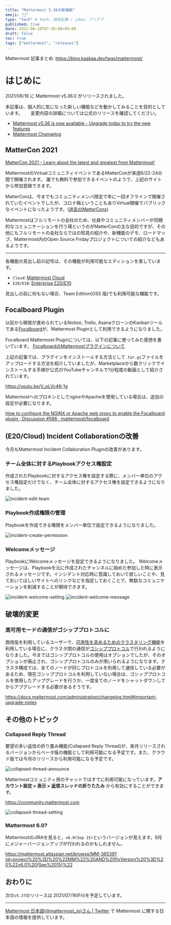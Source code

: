 ```yaml
---
title: "Mattermost 5.36の新機能"
emoji: "🎉"
type: "tech" # tech: 技術記事 / idea: アイデア
published: true
date: 2021-06-18T07:30:00+09:00
draft: false
toc: true
tags: ["mattermost", "releases"]
---
```


Mattermost 記事まとめ: https://blog.kaakaa.dev/tags/mattermost/

# はじめに

2021/06/16 に Mattermost v5.36.0 がリリースされました。 

本記事は、個人的に気になった新しい機能などを動かしてみることを目的としています。　　
変更内容の詳細については公式のリリースを確認してください。

- [Mattermost v5\.36 is now available \- Upgrade today to try the new features](https://mattermost.com/blog/mattermost-release-v5-36/)
- [Mattermost Changelog](https://docs.mattermost.com/administration/changelog.html#release-v5-36-feature-release)

## MatterCon 2021

[MatterCon 2021 \- Learn about the latest and greatest from Mattermost\!](https://mattermost.com/events/mattercon-2021/)

MattermostのVirtualコミュニティイベントであるMatterConが来週6/22-24の間で開催されます。
誰でも無料で参加できるイベントのようで、上記のサイトから参加登録できます。

MatterConは、今までもコミュニティメンバ限定で年に一回オフラインで開催されていたイベントでしたが、コロナ禍ということもありVirtual開催でパブリックなイベントになったようです。([過去のMatterCons](https://handbook.mattermost.com/contributors/mattercon#past-mattercons))

Mattermostはフルリモートの会社のため、社員やコミュニティメンバーが同期的なコミュニケーションを行う場というのがMatterConの主な目的ですが、その他にもフルリモートの会社ならではの知見の紹介や、新機能のデモ、ロードマップ、Mattermost内のOpen Source Fridayプロジェクトについての紹介などもあるようです。

---

各機能の見出し前の記号は、その機能が利用可能なエディションを表しています。

- `Cloud`: [Mattermost Cloud](https://mattermost.com/pricing-cloud/)
- `E20/E10`: [Enterprise E20/E10](https://mattermost.com/pricing-self-managed/)

見出しの前に何もない場合、Team Edition(OSS 版)でも利用可能な機能です。

## Focalboard Plugin

以前から開発が進められているNotion, Trello, AsanaクローンのKanbanツールである[Focalboard](https://www.focalboard.com/)が、Mattermost Pluginとして利用できるようになりました。

Focalboard Mattermost Pluginについては、以下の記事に使ってみた感想を書いています。
[FocalboardのMattermostプラグインについて](https://zenn.dev/kaakaa/articles/mattermost-focalboard-plugin)

上記の記事では、プラグインをインストールする方法として`.tar.gz`ファイルをアップロードする方法を紹介していましたが、Marketplaceから数クリックでインストールする手順が公式のYouTubeチャンネルで1分程度の動画として紹介されています。

https://youtu.be/V_pLVc4K-1g

MattermostへのプロキシとしてnginxやApacheを使用している場合は、追加の設定が必要になります。

[How to configure the NGINX or Apache web proxy to enable the Focalboard plugin · Discussion \#566 · mattermost/focalboard](https://github.com/mattermost/focalboard/discussions/566)

## (E20/Cloud) Incident Collaborationの改善

今月もMattermost Incident Collaboration Pluginの改善があります。

### チーム全体に対するPlaybookアクセス権設定

作成されたPlaybookに対するアクセス権を設定する際に、メンバー単位のアクセス権設定だけでなく、チーム全体に対するアクセス権を設定できるようになりました。

![incident-edit-team](https://blog.kaakaa.dev/images/posts/mattermost/releases-5.36/incident-edit-team.png)

### Playbook作成権限の管理

Playbookを作成できる権限をメンバー単位で設定できるようになりました。

![incident-create-permission](https://blog.kaakaa.dev/images/posts/mattermost/releases-5.36/incident-create-permission.png)

### Welcomeメッセージ

PlaybookにWelcomeメッセージを設定できるようになりました。
Welcomeメッセージは、Playbookを元に作成されたチャンネルに始めた参加した時に表示されるメッセージです。インシデント対応時に意識しておいて欲しいことや、見ておいてほしいサイトへのリンクなどを指定しておくことで、無駄なコミュニケーションを削減することが期待できます。

![incident-welcome-setting](https://blog.kaakaa.dev/images/posts/mattermost/releases-5.36/incident-welcome-setting.png)
![incident-welcome-message](https://blog.kaakaa.dev/images/posts/mattermost/releases-5.36/incident-welcome-message.png)


## 破壊的変更

### 高可用モードの通信がゴシッププロトコルに

商用版を利用しているユーザーで、[可用性を高めるためのクラスタリング機能](https://docs.mattermost.com/deployment/cluster.html#high-availability-cluster-e20)を利用している場合に、クラスタ間の通信が[ゴシッププロトコル](https://ja.wikipedia.org/wiki/%E3%82%B4%E3%82%B7%E3%83%83%E3%83%97%E3%83%97%E3%83%AD%E3%83%88%E3%82%B3%E3%83%AB)で行われるようになりました。今まではゴシッププロトコルの使用はオプションでしたが、そのオプションが廃止され、ゴシッププロトコルのみが用いられるようになります。クラスタ構成では、全てのノードが同じプロトコルを利用して通信している必要があるため、現在ゴシッププロトコルを利用していない場合は、ゴシッププロトコルを使用したアップグレードを行うか、一度全てのノードをシャットダウンしてからアプグレードする必要があるそうです。

https://docs.mattermost.com/administration/changelog.html#important-upgrade-notes

## その他のトピック

### Collapsed Reply Thread

要望の多い返信の折り畳み機能(Collapsed Reply Thread)が、来月リリースされるバージョンからベータ版の機能として利用可能になる予定です。また、クラウド版では今月のリリースから利用可能になる予定です。

![collapsed-thread-announce](https://blog.kaakaa.dev/images/posts/mattermost/releases-5.36/collapsed-thread-announce.png)

Mattermostコミュニティ用のチャットではすでに利用可能になっています。**アカウント設定 > 表示 > 返信スレッドの折りたたみ** から有効にすることができます。

https://community.mattermost.com

![collapsed-thread-setting](https://blog.kaakaa.dev/images/posts/mattermost/releases-5.36/collapsed-thread-setting.png)


### Mattermost 6.0?

MattermostのJIRAを見ると、`v6.0(Sep 15)`というバージョンが見えます。9月にメジャーバージョンアップが行われるのかもしれません。  

https://mattermost.atlassian.net/browse/MM-36539?jql=project%20%3D%20%22MM%22%20AND%20fixVersion%20%3D%20%22v6.0%20(Sep%2015)%22

## おわりに

次の`v5.37`のリリースは 2021/07/16(Fri)を予定しています。

---

[Mattermost 日本語\(@mattermost_jp\)さん \| Twitter](https://twitter.com/mattermost_jp?lang=ja) で Mattermost に関する日本語の情報を提供しています。
